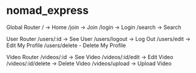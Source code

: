 # nomad_express

Global Router
/ -> Home
/join -> Join
/login -> Login
/search -> Search

User Router
/users/:id -> See User
/users/logout -> Log Out
/users/edit -> Edit My Profile
/users/delete - Delete My Profile

Video Router
/videos/:id -> See Video
/videos/:id/edit -> Edit Video
/videos/:id/delete -> Delete Video
/videos/upload -> Upload Video
